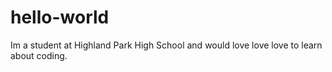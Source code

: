 # hello-world 
Im a student at Highland Park High School and would love love love to learn about coding.
